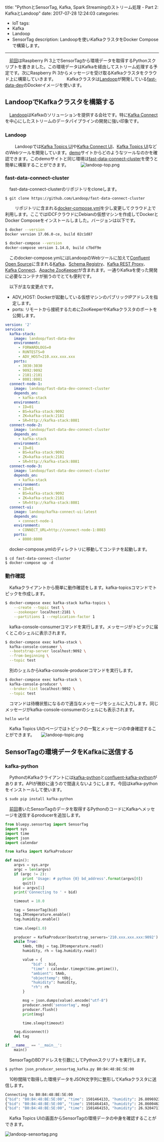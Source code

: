 title: "PythonとSensorTag, Kafka, Spark Streamingのストリーム処理 - Part 2: KafkaとLandoop"
date: 2017-07-28 12:24:03
categories:
 - IoT
tags:
 - Kafka
 - Landoop
 - SensorTag
description: Landoopを使いKafkaクラスタをDocker Composeで構築します。
---

　[前回](https://masato.github.io/2017/07/27/sensortag-kafka-python-spark-streaming-1/)はRaspberry Pi 3上でSensorTagから環境データを取得するPythonスクリプトを書きました。この環境データはKafkaを経由してストリーム処理する予定です。次にRaspberry Pi 3からメッセージを受け取るKafkaクラスタをクラウド上に構築していきます。
　
　Kafkaクラスタは[Landoop](http://www.landoop.com)が開発している[fast-data-dev](https://hub.docker.com/r/landoop/fast-data-dev/)のDockerイメージを使います。
　
　
<!-- more -->

## LandoopでKafkaクラスタを構築する


　[Landoop](http://www.landoop.com/)はKafkaのソリューションを提供する会社です。特に[Kafka Connect](http://docs.confluent.io/current/connect/index.html)を中心にしたストリームのデータパイプラインの開発に強い印象です。

### Landoop　
　
　Landoopでは[Kafka Topics UI](http://kafka-topics-ui.landoop.com/#/)や[Kafka Connect UI](http://kafka-connect-ui.landoop.com/#/)、[Kafka Topics UI](https://hub.docker.com/r/landoop/kafka-topics-ui/)などのWebツールを開発しています。[demo](https://fast-data-dev.demo.landoop.com/)サイトからどのようなツールなのかを確認できます。このdemoサイトと同じ環境は[fast-data-connect-cluster](https://github.com/Landoop/fast-data-connect-cluster)を使うと簡単に構築することができます。
　
　
![landoop-top.png](/2017/07/28/sensortag-kafka-python-spark-streaming-2/landoop-top.png)


### fast-data-connect-cluster

　fast-data-connect-clusterのリポジトリをcloneします。
　
```
$ git clone https://github.com/Landoop/fast-data-connect-cluster
```
　
　リポジトリに含まれる[docker-compose.yml](https://github.com/Landoop/fast-data-connect-cluster/blob/master/docker-compose.yml)を少し変更してクラウド上で利用します。ここではIDCFクラウドにDebianの仮想マシンを作成してDockerとDocker Composeをインストールしました。バージョンは以下です。

``` bash
$ docker --version
Docker version 17.06.0-ce, build 02c1d87

$ docker-compose --version
docker-compose version 1.14.0, build c7bdf9e
```

　このdocker-compose.ymlにはLandoopのWebツールに加えて[Confluent Open Source](https://www.confluent.io/product/confluent-open-source/)に含まれる[Kafka](https://kafka.apache.org/)、[Schema Registry](http://docs.confluent.io/current/schema-registry/docs/intro.html)、[Kafka REST Proxy](http://docs.confluent.io/current/kafka-rest/docs/index.html)、[Kafka Connect](http://docs.confluent.io/current/connect/index.html)、[Apache ZooKeeper](https://zookeeper.apache.org/)が含まれます。一通りKafkaを使った開発に必要なコンテナが揃うのでとても便利です。


　以下が主な変更点です。

* ADV_HOST: Dockerが起動している仮想マシンのパブリックIPアドレスを指定します。
* ports: リモートから接続するためにZooKeeperやKafkaクラスタのポートを公開します。


``` yaml docker-compose.yml
version: '2'
services:
  kafka-stack:
    image: landoop/fast-data-dev
    environment:
      - FORWARDLOGS=0
      - RUNTESTS=0
      - ADV_HOST=210.xxx.xxx.xxx
    ports:
      - 3030:3030
      - 9092:9092
      - 2181:2181
      - 8081:8081
  connect-node-1:
    image: landoop/fast-data-dev-connect-cluster
    depends_on:
      - kafka-stack
    environment:
      - ID=01
      - BS=kafka-stack:9092
      - ZK=kafka-stack:2181
      - SR=http://kafka-stack:8081
  connect-node-2:
    image: landoop/fast-data-dev-connect-cluster
    depends_on:
      - kafka-stack
    environment:
      - ID=01
      - BS=kafka-stack:9092
      - ZK=kafka-stack:2181
      - SR=http://kafka-stack:8081
  connect-node-3:
    image: landoop/fast-data-dev-connect-cluster
    depends_on:
      - kafka-stack
    environment:
      - ID=01
      - BS=kafka-stack:9092
      - ZK=kafka-stack:2181
      - SR=http://kafka-stack:8081
  connect-ui:
    image: landoop/kafka-connect-ui:latest
    depends_on:
      - connect-node-1
    environment:
      - CONNECT_URL=http://connect-node-1:8083
    ports:
      - 8000:8000
```




　docker-compose.ymlのディレクトリに移動してコンテナを起動します。
　
```
$ cd fast-data-connect-cluster
$ docker-compose up -d
```

### 動作確認

　Kafkaクライアントから簡単に動作確認をします。kafka-topicsコマンドでトピックを作成します。

``` bash
$ docker-compose exec kafka-stack kafka-topics \
    --create --topic test \
    --zookeeper localhost:2181 \
    --partitions 1 --replication-factor 1
```


　kafka-console-consumerコマンドを実行します。メッセージがトピックに届くとこのシェルに表示されます。

``` bash
$ docker-compose exec kafka-stack \
  kafka-console-consumer \
  --bootstrap-server localhost:9092 \
  --from-beginning \
  --topic test
```

　別のシェルからkafka-console-producerコマンドを実行します。

``` bash
$ docker-compose exec kafka-stack \
  kafka-console-producer \
  --broker-list localhost:9092 \
  --topic test
```

　コマンドは待機状態になるので適当なメッセージをシェルに入力します。同じメッセージがkafka-console-consumerのシェルにも表示されます。

``` bash
hello world
```

　Kafka Topics UIのページではトピックの一覧とメッセージの中身確認することができます。
　
![landoop-topic.png](/2017/07/28/sensortag-kafka-python-spark-streaming-2/landoop-topic.png)


## SensorTagの環境データをKafkaに送信する


### kafka-python

　PythonのKafkaクライアントには[kafka-python](http://kafka-python.readthedocs.io/en/master/)と[confluent-kafka-python](http://docs.confluent.io/current/clients/confluent-kafka-python/)があります。APIが微妙に違うので間違えないようにします。今回はkafka-pythonをインストールして使います。

``` bash
$ sudo pip install kafka-python
```

　[前回](https://masato.github.io/2017/07/27/sensortag-kafka-python-spark-streaming-1/)書いたSensorTagのデータを取得するPythonのコードにKafkaへメッセージを送信するproducerを追加します。

``` python json_producer_sensortag_kafka.py
from bluepy.sensortag import SensorTag
import sys
import time
import json
import calendar

from kafka import KafkaProducer

def main():
    argvs = sys.argv
    argc = len(argvs)
    if (argc != 2):
        print 'Usage: # python {0} bd_address'.format(argvs[0])
        quit()
    bid = argvs[1]
    print('Connecting to ' + bid)

    timeout = 10.0

    tag = SensorTag(bid)
    tag.IRtemperature.enable()
    tag.humidity.enable()
    
    time.sleep(1.0)

    producer = KafkaProducer(bootstrap_servers='210.xxx.xxx.xxx:9092')
    while True:
        tAmb, tObj = tag.IRtemperature.read()
        humidity, rh = tag.humidity.read()

        value = {
            "bid" : bid,
            "time" : calendar.timegm(time.gmtime()),
            "ambient": tAmb,
            "objecttemp": tObj,
            "humidity": humidity,
            "rh": rh
        }

        msg = json.dumps(value).encode("utf-8")
        producer.send('sensortag', msg)
        producer.flush()
        print(msg)

        time.sleep(timeout)

    tag.disconnect()
    del tag

if __name__ == '__main__':
    main()
```


　SensorTagのBDアドレスを引数にしてPythonスクリプトを実行します。


``` bash
$ python json_producer_sensortag_kafka.py B0:B4:48:BE:5E:00
```


　10秒間隔で取得した環境データをJSON文字列に整形してKafkaクラスタに送信します。


``` bash
Connecting to B0:B4:48:BE:5E:00
{"bid": "B0:B4:48:BE:5E:00", "time": 1501464133, "humidity": 26.8096923828125, "objecttemp": 22.0625, "ambient": 26.59375, "rh": 68.829345703125}
{"bid": "B0:B4:48:BE:5E:00", "time": 1501464143, "humidity": 26.86004638671875, "objecttemp": 22.40625, "ambient": 26.65625, "rh": 68.927001953125}
{"bid": "B0:B4:48:BE:5E:00", "time": 1501464153, "humidity": 26.92047119140625, "objecttemp": 22.71875, "ambient": 26.71875, "rh": 68.95751953125}
```


　Kafka Topics UIの画面からSensorTagの環境データの中身を確認することができます。

![landoop-sensortag.png](/2017/07/28/sensortag-kafka-python-spark-streaming-2/landoop-sensortag.png)
